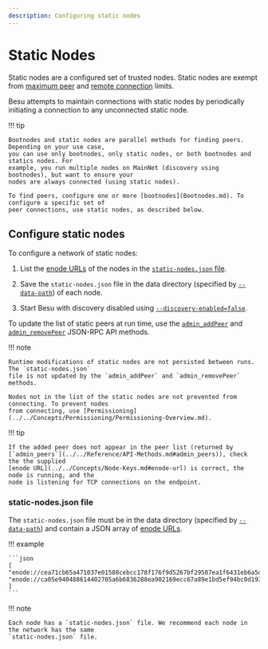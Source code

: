 ```yaml
---
description: Configuring static nodes
---
```


# Static Nodes

Static nodes are a configured set of trusted nodes. Static nodes are exempt from
[maximum peer](Managing-Peers.md#limiting-peers) and
[remote connection](Managing-Peers.md#limiting-remote-connections) limits.

Besu attempts to maintain connections with static nodes by periodically initiating a connection to
any unconnected static node.

!!! tip

    Bootnodes and static nodes are parallel methods for finding peers. Depending on your use case,
    you can use only bootnodes, only static nodes, or both bootnodes and statics nodes. For
    example, you run multiple nodes on MainNet (discovery using bootnodes), but want to ensure your
    nodes are always connected (using static nodes).

    To find peers, configure one or more [bootnodes](Bootnodes.md). To configure a specific set of
	peer connections, use static nodes, as described below.

## Configure static nodes

To configure a network of static nodes:

1. List the [enode URLs](../../Concepts/Node-Keys.md#enode-url) of the nodes in the
   [`static-nodes.json` file](#static-nodesjson-file).

1. Save the `static-nodes.json` file in the data directory (specified by
   [`--data-path`](../../Reference/CLI/CLI-Syntax.md#data-path)) of each node.

1. Start Besu with discovery disabled using
   [`--discovery-enabled=false`](../../Reference/CLI/CLI-Syntax.md#discovery-enabled).

To update the list of static peers at run time, use the
[`admin_addPeer`](../../Reference/API-Methods.md#admin_addpeer) and
[`admin_removePeer`](../../Reference/API-Methods.md#admin_removepeer) JSON-RPC API methods.

!!! note

    Runtime modifications of static nodes are not persisted between runs. The `static-nodes.json`
    file is not updated by the `admin_addPeer` and `admin_removePeer` methods.
    
    Nodes not in the list of the static nodes are not prevented from connecting. To prevent nodes
    from connecting, use [Permissioning](../../Concepts/Permissioning/Permissioning-Overview.md).

!!! tip

    If the added peer does not appear in the peer list (returned by
    [`admin_peers`](../../Reference/API-Methods.md#admin_peers)), check the the supplied
    [enode URL](../../Concepts/Node-Keys.md#enode-url) is correct, the node is running, and the
    node is listening for TCP connections on the endpoint.
    
### static-nodes.json file

The `static-nodes.json` file must be in the data directory (specified by
[`--data-path`](../../Reference/CLI/CLI-Syntax.md#data-path)) and contain a JSON array of
[enode URLs](../../Concepts/Node-Keys.md#enode-url).

!!! example

    ```json
    [
    "enode://cea71cb65a471037e01508cebcc178f176f9d5267bf29507ea1f6431eb6a5dc67d086dc8dc54358a72299dab1161febc5d7af49d1609c69b42b5e54544145d4f@127.0.0.1:30303",
    "enode://ca05e940488614402705a6b6836288ea902169ecc67a89e1bd5ef94bc0d1933f20be16bc881ffb4be59f521afa8718fc26eec2b0e90f2cd0f44f99bc8103e60f@127.0.0.1:30304"
    ]
    ```

!!! note

    Each node has a `static-nodes.json` file. We recommend each node in the network has the same
    `static-nodes.json` file.
